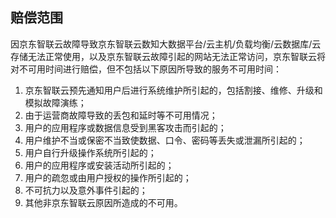 ## 赔偿范围
因京东智联云故障导致京东智联云数知大数据平台/云主机/负载均衡/云数据库/云存储无法正常使用，以及京东智联云故障引起的网站无法正常访问，京东智联云将对不可用时间进行赔偿，但不包括以下原因所导致的服务不可用时间：

1. 京东智联云预先通知用户后进行系统维护所引起的，包括割接、维修、升级和模拟故障演练；
2. 由于运营商故障导致的丢包和延时等不可用情况；
3. 用户的应用程序或数据信息受到黑客攻击而引起的；
4. 用户维护不当或保密不当致使数据、口令、密码等丢失或泄漏所引起的；
5. 用户自行升级操作系统所引起的；
6. 用户的应用程序或安装活动所引起的；
7. 用户的疏忽或由用户授权的操作所引起的；
8. 不可抗力以及意外事件引起的；
9. 其他非京东智联云原因所造成的不可用。

